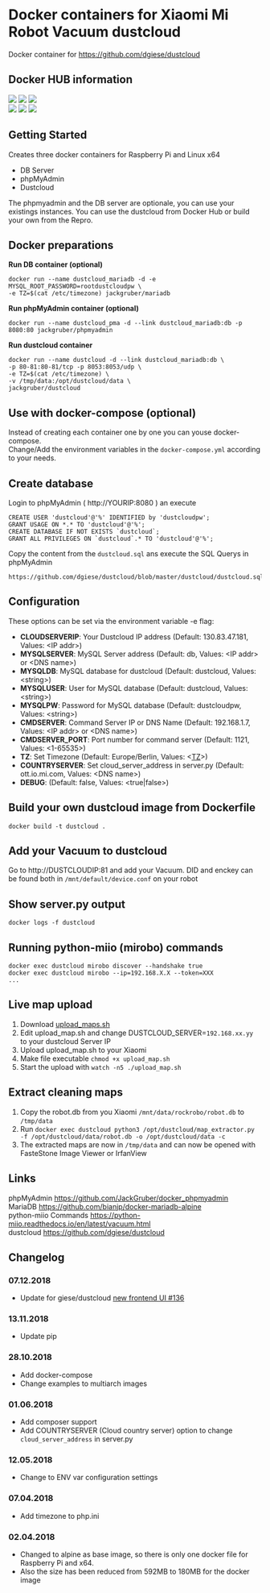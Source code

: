 
# Docker containers for Xiaomi Mi Robot Vacuum dustcloud

Docker container for https://github.com/dgiese/dustcloud

## Docker HUB information
[![](https://images.microbadger.com/badges/version/jackgruber/dustcloud:amd64.svg)](https://microbadger.com/images/jackgruber/dustcloud:amd64 "Get your own version badge on microbadger.com")
[![](https://images.microbadger.com/badges/commit/jackgruber/dustcloud:amd64.svg)](https://microbadger.com/images/jackgruber/dustcloud:amd64 "Get your own commit badge on microbadger.com")
[![](https://images.microbadger.com/badges/image/jackgruber/dustcloud:amd64.svg)](https://microbadger.com/images/jackgruber/dustcloud:amd64 "Get your own image badge on microbadger.com")   
[![](https://images.microbadger.com/badges/version/jackgruber/dustcloud:armhf.svg)](https://microbadger.com/images/jackgruber/dustcloud:armhf "Get your own version badge on microbadger.com")
[![](https://images.microbadger.com/badges/commit/jackgruber/dustcloud:armhf.svg)](https://microbadger.com/images/jackgruber/dustcloud:armhf "Get your own commit badge on microbadger.com")
[![](https://images.microbadger.com/badges/image/jackgruber/dustcloud:armhf.svg)](https://microbadger.com/images/jackgruber/dustcloud:armhf "Get your own image badge on microbadger.com")

## Getting Started
Creates three docker containers for Raspberry Pi and Linux x64
- DB Server
- phpMyAdmin
- Dustcloud 

The phpmyadmin and the DB server are optionale, you can use your existings instances.
You can use the dustcloud from Docker Hub or build your own from the Repro. 


## Docker preparations

**Run DB container (optional)**

```
docker run --name dustcloud_mariadb -d -e MYSQL_ROOT_PASSWORD=rootdustcloudpw \
-e TZ=$(cat /etc/timezone) jackgruber/mariadb
```

**Run phpMyAdmin container (optional)**

```
docker run --name dustcloud_pma -d --link dustcloud_mariadb:db -p 8080:80 jackgruber/phpmyadmin
```

**Run dustcloud container**

```
docker run --name dustcloud -d --link dustcloud_mariadb:db \
-p 80-81:80-81/tcp -p 8053:8053/udp \
-e TZ=$(cat /etc/timezone) \
-v /tmp/data:/opt/dustcloud/data \
jackgruber/dustcloud
```

## Use with docker-compose (optional)
Instead of creating each container one by one you can youse docker-compose.  
Change/Add the environment variables in the `docker-compose.yml` according to your needs.

## Create database

Login to phpMyAdmin ( http://YOURIP:8080 ) an execute
```
CREATE USER 'dustcloud'@'%' IDENTIFIED by 'dustcloudpw';
GRANT USAGE ON *.* TO 'dustcloud'@'%';
CREATE DATABASE IF NOT EXISTS `dustcloud`;
GRANT ALL PRIVILEGES ON `dustcloud`.* TO 'dustcloud'@'%';
```

Copy the content from the ```dustcloud.sql``` ans execute the SQL Querys in phpMyAdmin
```
https://github.com/dgiese/dustcloud/blob/master/dustcloud/dustcloud.sql
```

## Configuration
These options can be set via the environment variable -e flag:

- **CLOUDSERVERIP**: Your Dustcloud IP address (Default: 130.83.47.181, Values: \<IP addr>)
- **MYSQLSERVER**: MySQL Server address (Default: db, Values: \<IP addr> or \<DNS name>)
- **MYSQLDB**: MySQL database for dustcloud (Default: dustcloud, Values: \<string>)
- **MYSQLUSER**: User for MySQL database (Default: dustcloud, Values: \<string>)
- **MYSQLPW**: Password for MySQL database (Default: dustcloudpw, Values: \<string>)
- **CMDSERVER**: Command Server IP or DNS Name (Default: 192.168.1.7, Values: \<IP addr> or \<DNS name>)
- **CMDSERVER_PORT**: Port number for command server (Default: 1121, Values: \<1-65535>)
- **TZ**: Set Timezone (Default: Europe/Berlin, Values: \<[TZ](https://en.wikipedia.org/wiki/List_of_tz_database_time_zones)>)
- **COUNTRYSERVER**: Set cloud_server_address in server.py (Default: ott.io.mi.com, Values: \<DNS name>)
- **DEBUG**: (Default: false, Values: \<true|false>)

## Build your own dustcloud image from Dockerfile

```
docker build -t dustcloud .
```
##  Add your Vacuum to dustcloud
Go to http://DUSTCLOUDIP:81 and add your Vacuum. DID and enckey can be found both in ```/mnt/default/device.conf``` on your robot

## Show server.py output
```
docker logs -f dustcloud
```

## Running python-miio (mirobo) commands
```
docker exec dustcloud mirobo discover --handshake true
docker exec dustcloud mirobo --ip=192.168.X.X --token=XXX
...
```

## Live map upload
1. Download [upload_maps.sh](https://github.com/dgiese/dustcloud/blob/master/dustcloud/upload_map.sh) 
2. Edit upload_map.sh and change DUSTCLOUD_SERVER=`192.168.xx.yy` to your dustcloud Server IP
3. Upload upload_map.sh to your Xiaomi
4. Make file executable `chmod +x upload_map.sh`
5. Start the upload with `watch -n5 ./upload_map.sh`

## Extract cleaning maps
1. Copy the robot.db from you Xiaomi ```/mnt/data/rockrobo/robot.db``` to ```/tmp/data```
2. Run ```docker exec dustcloud python3 /opt/dustcloud/map_extractor.py -f /opt/dustcloud/data/robot.db -o /opt/dustcloud/data -c```
3. The extracted maps are now in ```/tmp/data``` and can now be opened with FasteStone Image Viewer or IrfanView

## Links
phpMyAdmin https://github.com/JackGruber/docker_phpmyadmin  
MariaDB https://github.com/bianjp/docker-mariadb-alpine  
python-miio Commands https://python-miio.readthedocs.io/en/latest/vacuum.html  
dustcloud https://github.com/dgiese/dustcloud 

## Changelog

### 07.12.2018
- Update for giese/dustcloud [new frontend UI #136](https://github.com/dgiese/dustcloud/pull/136)

### 13.11.2018
- Update pip 

### 28.10.2018
- Add docker-compose
- Change examples to multiarch images

### 01.06.2018
- Add composer support 
- Add COUNTRYSERVER (Cloud country server) option to change ```cloud_server_address``` in server.py 

### 12.05.2018
- Change to ENV var configuration settings

### 07.04.2018
- Add timezone to php.ini

### 02.04.2018
- Changed to alpine as base image, so there is only one docker file for Raspberry Pi and x64. 
- Also the size has been reduced from 592MB to 180MB for the docker image

